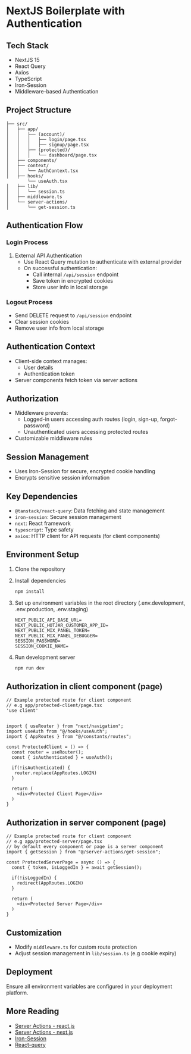 # NextJS Boilerplate with Authentication

## Tech Stack
- NextJS 15
- React Query
- Axios
- TypeScript
- Iron-Session
- Middleware-based Authentication

## Project Structure
```
├── src/
│   ├── app/
│   │   ├── (account)/
│   │   │   ├── login/page.tsx
│   │   │   ├── signup/page.tsx
│   │   ├── (protected)/
│   │   │   └── dashboard/page.tsx
│   ├── components/
│   ├── context/
│   │   └── AuthContext.tsx
│   ├── hooks/
        └── useAuth.tsx
│   ├── lib/
│   │   └── session.ts
│   ├── middleware.ts
│   └── server-actions/
│       └── get-session.ts
```

## Authentication Flow

### Login Process
1. External API Authentication
   - Use React Query mutation to authenticate with external provider
   - On successful authentication:
     - Call internal `/api/session` endpoint
     - Save token in encrypted cookies
     - Store user info in local storage

### Logout Process
- Send DELETE request to `/api/session` endpoint
- Clear session cookies
- Remove user info from local storage

## Authentication Context
- Client-side context manages:
  - User details
  - Authentication token
- Server components fetch token via server actions

## Authorization
- Middleware prevents:
  - Logged-in users accessing auth routes (login, sign-up, forgot-password)
  - Unauthenticated users accessing protected routes
- Customizable middleware rules

## Session Management
- Uses Iron-Session for secure, encrypted cookie handling
- Encrypts sensitive session information

## Key Dependencies
- `@tanstack/react-query`: Data fetching and state management
- `iron-session`: Secure session management
- `next`: React framework
- `typescript`: Type safety
- `axios`: HTTP client for API requests (for client components)

## Environment Setup
1. Clone the repository
2. Install dependencies
   ```bash
   npm install
   ```
3. Set up environment variables in the root directory (.env.development, .env.production, .env.staging)

   ```
   NEXT_PUBLIC_API_BASE_URL=
   NEXT_PUBLIC_HOTJAR_CUSTOMER_APP_ID=
   NEXT_PUBLIC_MIX_PANEL_TOKEN=
   NEXT_PUBLIC_MIX_PANEL_DEBUGGER=
   SESSION_PASSWORD=
   SESSION_COOKIE_NAME=
   ```
4. Run development server
   ```bash
   npm run dev
   ```

## Authorization in client component (page)
```tsx
// Example protected route for client component
// e.g app/protected-client/page.tsx
'use client'


import { useRouter } from "next/navigation";
import useAuth from "@/hooks/useAuth";
import { AppRoutes } from "@/constants/routes";

const ProtectedClient = () => {
  const router = useRouter();
  const { isAuthenticated } = useAuth();

  if(!isAuthenticated) {
   router.replace(AppRoutes.LOGIN)
  }

  return (
    <div>Protected Client Page</div>
  )
}

```

## Authorization in server component (page)
```tsx
// Example protected route for client component
// e.g app/protected-server/page.tsx
// by default every component or page is a server component
import { getSession } from "@/server-actions/get-session";

const ProtectedServerPage = async () => {
  const { token, isLoggedIn } = await getSession();

  if(!isLoggedIn) {
    redirect(AppRoutes.LOGIN)
  }

  return (
    <div>Protected Server Page</div>
  )
}

```


## Customization
- Modify `middleware.ts` for custom route protection
- Adjust session management in `lib/session.ts` (e.g cookie expiry)


## Deployment
Ensure all environment variables are configured in your deployment platform.


## More Reading
- [Server Actions - react.js](https://react.dev/reference/rsc/server-actions)
- [Server Actions - next.js](https://nextjs.org/docs/app/building-your-application/data-fetching/incremental-static-regeneration#route-segment-config)
- [Iron-Session](https://github.com/vvo/iron-session/tree/main?tab=readme-ov-file#installation)
- [React-query](https://tanstack.com/query/v5/docs/framework/react/overview)
